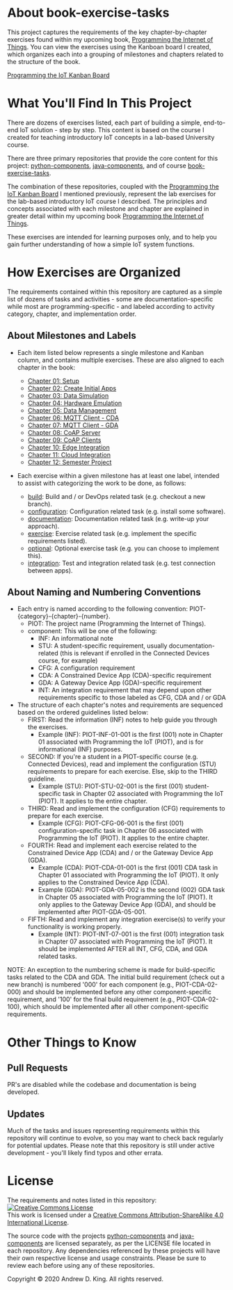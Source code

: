 # About book-exercise-tasks

This project captures the requirements of the key chapter-by-chapter exercises found within my upcoming book, [Programming the Internet of Things](https://learning.oreilly.com/library/view/programming-the-internet/9781492081401). You can view the exercises using the Kanboan board I created, which organizes each into a grouping of milestones and chapters related to the structure of the book.

[Programming the IoT Kanban Board](https://github.com/orgs/programming-the-iot/projects/1)

# What You'll Find In This Project

There are dozens of exercises listed, each part of building a simple, end-to-end IoT solution - step by step. This content is based on the course I created for teaching introductory IoT concepts in a lab-based University course.

There are three primary repositories that provide the core content for this project: [python-components](https://github.com/programming-the-iot/python-components), [java-components](https://github.com/programming-the-iot/java-components), and of course [book-exercise-tasks](https://github.com/programming-the-iot/book-exercise-tasks).

The combination of these repositories, coupled with the [Programming the IoT Kanban Board](https://github.com/orgs/programming-the-iot/projects/1) I mentioned previously, represent the lab exercises for the lab-based introductory IoT course I described. The principles and concepts associated with each milestone and chapter are explained in greater detail within my upcoming book [Programming the Internet of Things](https://learning.oreilly.com/library/view/programming-the-internet/9781492081401).

These exercises are intended for learning purposes only, and to help you gain further understanding of how a simple IoT system functions.

# How Exercises are Organized

The requirements contained within this repository are captured as a simple list of dozens of tasks and activities - some are documentation-specific while most are programming-specific - and labeled according to activity category, chapter, and implementation order.

## About Milestones and Labels
- Each item listed below represents a single milestone and Kanban column, and contains multiple exercises. These are also aligned to each chapter in the book:
  - [Chapter 01: Setup](https://github.com/orgs/programming-the-iot/projects/1#column-9974937)
  - [Chapter 02: Create Initial Apps](https://github.com/orgs/programming-the-iot/projects/1#column-9974938)
  - [Chapter 03: Data Simulation](https://github.com/orgs/programming-the-iot/projects/1#column-10488379)
  - [Chapter 04: Hardware Emulation](https://github.com/orgs/programming-the-iot/projects/1#column-10488386)
  - [Chapter 05: Data Management](https://github.com/orgs/programming-the-iot/projects/1#column-10488421)
  - [Chapter 06: MQTT Client - CDA](https://github.com/orgs/programming-the-iot/projects/1#column-10488434)
  - [Chapter 07: MQTT Client - GDA](https://github.com/orgs/programming-the-iot/projects/1#column-10488499)
  - [Chapter 08: CoAP Server](https://github.com/orgs/programming-the-iot/projects/1#column-10488501)
  - [Chapter 09: CoAP Clients](https://github.com/orgs/programming-the-iot/projects/1#column-10488503)
  - [Chapter 10: Edge Integration](https://github.com/orgs/programming-the-iot/projects/1#column-10488510)
  - [Chapter 11: Cloud Integration](https://github.com/orgs/programming-the-iot/projects/1#column-10488514)
  - [Chapter 12: Semester Project](https://github.com/orgs/programming-the-iot/projects/1#column-10488565)
  
- Each exercise within a given milestone has at least one label, intended to assist with categorizing the work to be done, as follows:
  - [build](https://github.com/programming-the-iot/book-exercise-tasks/labels/build): Build and / or DevOps related task (e.g. checkout a new branch).
  - [configuration](https://github.com/programming-the-iot/book-exercise-tasks/labels/configuration): Configuration related task (e.g. install some software).
  - [documentation](https://github.com/programming-the-iot/book-exercise-tasks/labels/documentation): Documentation related task (e.g. write-up your approach).
  - [exercise](https://github.com/programming-the-iot/book-exercise-tasks/labels/exercise): Exercise related task (e.g. implement the specific requirements listed).
  - [optional](https://github.com/programming-the-iot/book-exercise-tasks/labels/optional): Optional exercise task (e.g. you can choose to implement this).
  - [integration](https://github.com/programming-the-iot/book-exercise-tasks/labels/integration): Test and integration related task (e.g. test connection between apps).
  
## About Naming and Numbering Conventions
- Each entry is named according to the following convention: PIOT-{category}-{chapter}-{number}.
  - PIOT: The project name (Programming the Internet of Things).
  - component: This will be one of the following:
    - INF: An informational note
    - STU: A student-specific requirement, usually documentation-related (this is relevant if enrolled in the Connected Devices course, for example)
    - CFG: A configuration requirement
    - CDA: A Constrained Device App (CDA)-specific requirement
    - GDA: A Gateway Device App (GDA)-specific requirement
    - INT: An integration requirement that may depend upon other requirements specific to those labeled as CFG, CDA and / or GDA
- The structure of each chapter's notes and requirements are sequenced based on the ordered guidelines listed below:
  - FIRST: Read the information (INF) notes to help guide you through the exercises.
    - Example (INF): PIOT-INF-01-001 is the first (001) note in Chapter 01 associated with Programming the IoT (PIOT), and is for informational (INF) purposes.
  - SECOND: If you're a student in a PIOT-specific course (e.g. Connected Devices), read and implement the configuration (STU) requirements to prepare for each exercise. Else, skip to the THIRD guideline.
    - Example (STU): PIOT-STU-02-001 is the first (001) student-specific task in Chapter 02 associated with Programming the IoT (PIOT). It applies to the entire chapter.
  - THIRD: Read and implement the configuration (CFG) requirements to prepare for each exercise.
    - Example (CFG): PIOT-CFG-06-001 is the first (001) configuration-specific task in Chapter 06 associated with Programming the IoT (PIOT). It applies to the entire chapter.
  - FOURTH: Read and implement each exercise related to the Constrained Device App (CDA) and / or the Gateway Device App (GDA).
    - Example (CDA): PIOT-CDA-01-001 is the first (001) CDA task in Chapter 01 associated with Programming the IoT (PIOT). It only applies to the Constrained Device App (CDA).
    - Example (GDA): PIOT-GDA-05-002 is the second (002) GDA task in Chapter 05 associated with Programming the IoT (PIOT). It only applies to the Gateway Device App (GDA), and should be implemented after PIOT-GDA-05-001.
  - FIFTH: Read and implement any integration exercise(s) to verify your functionality is working properly.
    - Example (INT): PIOT-INT-07-001 is the first (001) integration task in Chapter 07 associated with Programming the IoT (PIOT). It should be implemented AFTER all INT, CFG, CDA, and GDA related tasks.

NOTE: An exception to the numbering scheme is made for build-specific tasks related to the CDA and GDA. The initial build requirement (check out a new branch) is numbered '000' for each component (e.g., PIOT-CDA-02-000) and should be implemented before any other component-specific requirement, and '100' for the final build requirement (e.g., PIOT-CDA-02-100), which should be implemented after all other component-specific requirements.

# Other Things to Know

## Pull Requests
PR's are disabled while the codebase and documentation is being developed.

## Updates
Much of the tasks and issues representing requirements within this repository will continue to evolve, so you may want to check back regularly for potential updates. Please note that this repository is still under active development - you'll likely find typos and other errata.

# License
The requirements and notes listed in this repository: <a rel="license" href="http://creativecommons.org/licenses/by-sa/4.0/"><img alt="Creative Commons License" style="border-width:0" src="https://i.creativecommons.org/l/by-sa/4.0/88x31.png" /></a><br />This work is licensed under a <a rel="license" href="http://creativecommons.org/licenses/by-sa/4.0/">Creative Commons Attribution-ShareAlike 4.0 International License</a>.

The source code with the projects [python-components](https://github.com/programming-the-iot/python-components) and [java-components](https://github.com/programming-the-iot/java-components) are licensed separately, as per the LICENSE file located in each repository. Any dependencies referenced by these projects will have their own respective license and usage constraints. Please be sure to review each before using any of these repositories.

Copyright :copyright: 2020 Andrew D. King. All rights reserved.

